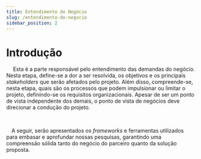 ```yaml
---
title: Entendimento do Negócio
slug: /entendimento-do-negocio
sidebar_position: 2
---
```


# Introdução

&emsp; Esta é a parte responsável pelo entendimento das demandas do negócio. Nesta etapa, define-se a dor a ser resolvida, os objetivos e os principais _stakeholders_ que serão afetados pelo projeto. Além disso, compreende-se, nesta etapa, quais são os processos que podem impulsionar ou limitar o projeto, definindo-se os requisitos organizacionais. Apesar de ser um ponto de vista independente dos demais, o ponto de vista de negócios deve direcionar a condução do projeto.

<br />

&emsp;A seguir, serão apresentados os *frameworks* e ferramentas utilizados para embasar e aprofundar nossas pesquisas, garantindo uma compreensão sólida tanto do negócio do parceiro quanto da solução proposta.